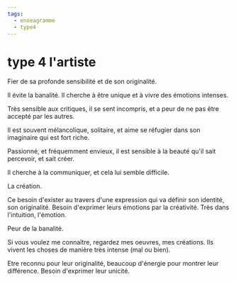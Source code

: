 ```yaml
---
tags:
  - enneagramme
  - type4
---
```

# type 4 l'artiste


Fier de sa profonde sensibilité et de son originalité.

Il évite la banalité. Il cherche à être unique et à vivre des émotions intenses.

Très sensible aux critiques, il se sent incompris, et a peur de ne pas être accepté par les autres.

Il est souvent mélancolique, solitaire, et aime se réfugier dans son imaginaire qui est fort riche.

Passionné, et fréquemment envieux, il est sensible à la beauté qu'il sait percevoir, et sait créer.

Il cherche à la communiquer, et cela lui semble difficile.

La création.

Ce besoin d'exister au travers d'une expression qui va définir son identité, son originalité. Besoin d'exprimer leurs émotions par la créativité. Très dans l'intuition, l'émotion.

Peur de la banalité.

Si vous voulez me connaître, regardez mes oeuvres, mes créations. Ils vivent les choses de manière très intense (mal ou bien).

Etre reconnu pour leur originalité, beaucoup d'énergie pour montrer leur différence. Besoin d'exprimer leur unicité.

